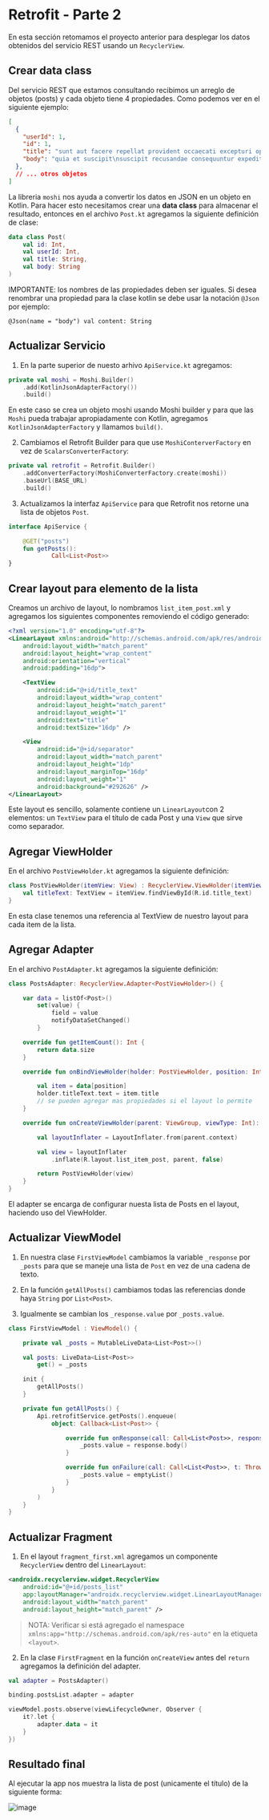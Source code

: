# Retrofit - Parte 2

En esta sección retomamos el proyecto anterior para desplegar los datos obtenidos del servicio REST usando un `RecyclerView`.

## Crear data class

Del servicio REST que estamos consultando recibimos un arreglo de objetos (posts) y cada objeto tiene 4 propiedades. Como podemos ver en el siguiente ejemplo:

```json
[
  {
    "userId": 1,
    "id": 1,
    "title": "sunt aut facere repellat provident occaecati excepturi optio reprehenderit",
    "body": "quia et suscipit\nsuscipit recusandae consequuntur expedita et cum\nreprehenderit molestiae ut ut quas totam\nnostrum rerum est autem sunt rem eveniet architecto"
  },
  // ... otros objetos
]
```

La libreria `moshi` nos ayuda a convertir los datos en JSON en un objeto en Kotlin. Para hacer esto necesitamos crear una **data class** para almacenar el resultado, entonces en el archivo `Post.kt` agregamos la siguiente definición de clase:

```kotlin
data class Post(
    val id: Int,
    val userId: Int,
    val title: String,
    val body: String
)
```

IMPORTANTE: los nombres de las propiedades deben ser iguales. Si desea renombrar una propiedad para la clase kotlin se debe usar la notación `@Json` por ejemplo:

`@Json(name = "body") val content: String`

## Actualizar Servicio

1. En la parte superior de nuesto arhivo `ApiService.kt` agregamos:

```kotlin
private val moshi = Moshi.Builder()
    .add(KotlinJsonAdapterFactory())
    .build()
```

En este caso se crea un objeto moshi usando Moshi builder y para que las `Moshi` pueda trabajar apropiadamente con Kotlin, agregamos `KotlinJsonAdapterFactory` y llamamos `build()`.

2. Cambiamos el Retrofit Builder para que use `MoshiConterverFactory` en vez de `ScalarsConverterFactory`:

```kotlin
private val retrofit = Retrofit.Builder()
    .addConverterFactory(MoshiConverterFactory.create(moshi))
    .baseUrl(BASE_URL)
    .build()
```

3. Actualizamos la interfaz `ApiService` para que Retrofit nos retorne una lista de objetos `Post`.

```kotlin
interface ApiService {

    @GET("posts")
    fun getPosts():
            Call<List<Post>>
}
```

## Crear layout para elemento de la lista

Creamos un archivo de layout, lo nombramos `list_item_post.xml` y agregamos los siguientes componentes removiendo el código generado:

```xml
<?xml version="1.0" encoding="utf-8"?>
<LinearLayout xmlns:android="http://schemas.android.com/apk/res/android"
    android:layout_width="match_parent"
    android:layout_height="wrap_content"
    android:orientation="vertical"
    android:padding="16dp">

    <TextView
        android:id="@+id/title_text"
        android:layout_width="wrap_content"
        android:layout_height="match_parent"
        android:layout_weight="1"
        android:text="title"
        android:textSize="16dp" />

    <View
        android:id="@+id/separator"
        android:layout_width="match_parent"
        android:layout_height="1dp"
        android:layout_marginTop="16dp"
        android:layout_weight="1"
        android:background="#292626" />
</LinearLayout>
```

Este layout es sencillo, solamente contiene un `LinearLayout`con 2 elementos: un `TextView` para el título de cada Post y una `View` que sirve como separador.

## Agregar ViewHolder

En el archivo `PostViewHolder.kt` agregamos la siguiente definición:

```kotlin
class PostViewHolder(itemView: View) : RecyclerView.ViewHolder(itemView) {
    val titleText: TextView = itemView.findViewById(R.id.title_text)
}
```

En esta clase tenemos una referencia al TextView de nuestro layout para cada item de la lista.

## Agregar Adapter

En el archivo `PostAdapter.kt` agregamos la siguiente definición:

```kotlin
class PostsAdapter: RecyclerView.Adapter<PostViewHolder>() {

    var data = listOf<Post>()
        set(value) {
            field = value
            notifyDataSetChanged()
        }

    override fun getItemCount(): Int {
        return data.size
    }

    override fun onBindViewHolder(holder: PostViewHolder, position: Int) {

        val item = data[position]
        holder.titleText.text = item.title
        // se pueden agregar mas propiedades si el layout lo permite
    }

    override fun onCreateViewHolder(parent: ViewGroup, viewType: Int): PostViewHolder {

        val layoutInflater = LayoutInflater.from(parent.context)

        val view = layoutInflater
            .inflate(R.layout.list_item_post, parent, false)

        return PostViewHolder(view)
    }
}
```

El adapter se encarga de configurar nuesta lista de Posts en el layout, haciendo uso del ViewHolder.

## Actualizar ViewModel

1. En nuestra clase `FirstViewModel` cambiamos la variable `_response` por `_posts` para que se maneje una lista de `Post` en vez de una cadena de texto.

2. En la función `getAllPosts()` cambiamos todas las referencias donde haya `String` por `List<Post>`.

3. Igualmente se cambian los `_response.value` por `_posts.value`.

```kotlin
class FirstViewModel : ViewModel() {

    private val _posts = MutableLiveData<List<Post>>()

    val posts: LiveData<List<Post>>
        get() = _posts

    init {
        getAllPosts()
    }

    private fun getAllPosts() {
        Api.retrofitService.getPosts().enqueue(
            object: Callback<List<Post>> {

                override fun onResponse(call: Call<List<Post>>, response: Response<List<Post>>) {
                    _posts.value = response.body()
                }

                override fun onFailure(call: Call<List<Post>>, t: Throwable) {
                    _posts.value = emptyList()
                }
            }
        )
    }
}
```

## Actualizar Fragment

1. En el layout `fragment_first.xml` agregamos un componente `RecyclerView` dentro del `LinearLayout`:

```xml
<androidx.recyclerview.widget.RecyclerView
    android:id="@+id/posts_list"
    app:layoutManager="androidx.recyclerview.widget.LinearLayoutManager"
    android:layout_width="match_parent"
    android:layout_height="match_parent" />
```

> NOTA: Verificar si está agregado el namespace `xmlns:app="http://schemas.android.com/apk/res-auto"` en la etiqueta `<layout>`.

2. En la clase `FirstFragment` en la función `onCreateView` antes del `return` agregamos la definición del adapter.

```kotlin
val adapter = PostsAdapter()

binding.postsList.adapter = adapter

viewModel.posts.observe(viewLifecycleOwner, Observer {
    it?.let {
        adapter.data = it
    }
})
```

## Resultado final

Al ejecutar la app nos muestra la lista de post (unicamente el título) de la siguiente forma:

![image](./images/70.png)
